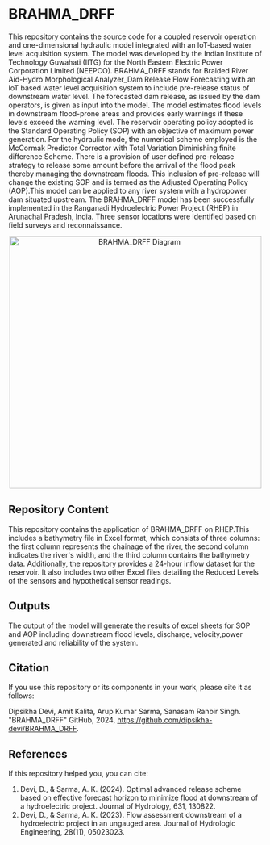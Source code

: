 # BRAHMA_DRFF
This repository contains the source code for a coupled reservoir operation and one-dimensional hydraulic model integrated with an IoT-based water level acquisition system. The model was developed by the Indian Institute of Technology Guwahati (IITG) for the North Eastern Electric Power Corporation Limited (NEEPCO). BRAHMA_DRFF stands for Braided River Aid-Hydro Morphological Analyzer_Dam Release Flow Forecasting with an IoT based water level acquisition system to include pre-release status of downstream water level. The forecasted dam release, as issued by the dam operators, is given as input into the model. The model estimates flood levels in downstream flood-prone areas and provides early warnings if these levels exceed the warning level. The reservoir operating policy adopted is the Standard Operating Policy (SOP) with an objective of maximum power generation. For the hydraulic mode, the numerical scheme employed is the McCormak Predictor Corrector with Total Variation Diminishing finite difference Scheme. There is a provision of user defined pre-release strategy to release some amount before the arrival of the flood peak thereby managing the downstream floods. This inclusion of pre-release will change the existing SOP and is termed as the Adjusted Operating Policy (AOP).This model can be applied to any river system with a hydropower dam situated upstream. The BRAHMA_DRFF model has been successfully implemented in the Ranganadi Hydroelectric Power Project (RHEP) in Arunachal Pradesh, India. Three sensor locations were identified based on field surveys and reconnaissance.

<div align="center">
  <img src="https://github.com/user-attachments/assets/59708e57-9dc6-4379-9e22-1558f9305d22" alt="BRAHMA_DRFF Diagram" width="500">
</div>

## Repository Content
This repository contains the application of BRAHMA_DRFF on RHEP.This includes a bathymetry file in Excel format, which consists of three columns: the first column represents the chainage of the river, the second column indicates the river's width, and the third column contains the bathymetry data. Additionally, the repository provides a 24-hour inflow dataset for the reservoir. It also includes two other Excel files detailing the Reduced Levels of the sensors and hypothetical sensor readings.

## Outputs
The output of the model will generate the results of excel sheets for SOP and AOP including downstream flood levels, discharge, velocity,power generated and reliability of the system.

## Citation

If you use this repository or its components in your work, please cite it as follows:

Dipsikha Devi, Amit Kalita, Arup Kumar Sarma, Sanasam Ranbir Singh. "BRAHMA_DRFF" GitHub, 2024, https://github.com/dipsikha-devi/BRAHMA_DRFF.

## References
If this repository helped you, you can cite:
1. Devi, D., & Sarma, A. K. (2024). Optimal advanced release scheme based on effective forecast horizon to minimize flood at downstream of a hydroelectric project. Journal of Hydrology, 631, 130822.
2. Devi, D., & Sarma, A. K. (2023). Flow assessment downstream of a hydroelectric project in an ungauged area. Journal of Hydrologic Engineering, 28(11), 05023023.


